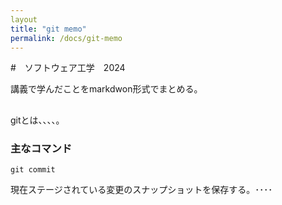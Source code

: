```yaml
---
layout
title: "git memo"
permalink: /docs/git-memo
---
```


#　ソフトウェア工学　2024

講義で学んだことをmarkdwon形式でまとめる。

##
gitとは、、、、。

### 主なコマンド

```
git commit
```

現在ステージされている変更のスナップショットを保存する。････